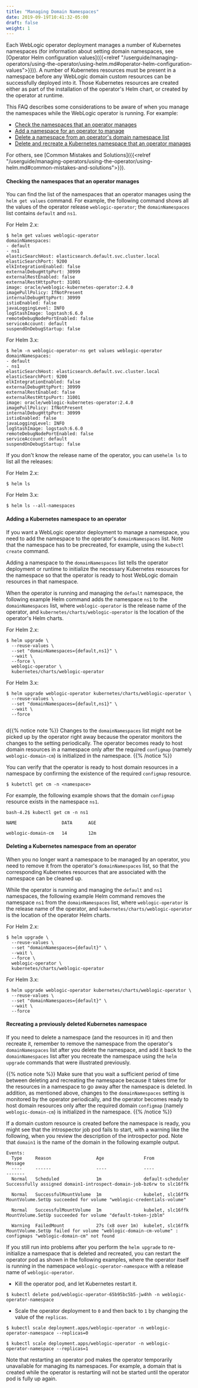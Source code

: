 ```yaml
---
title: "Managing Domain Namespaces"
date: 2019-09-19T10:41:32-05:00
draft: false
weight: 1
---
```


Each WebLogic operator deployment manages a number of Kubernetes namespaces (for information about setting domain namespaces, see [Operator Helm configuration values]({{<relref "/userguide/managing-operators/using-the-operator/using-helm.md#operator-helm-configuration-values">}})). A number of Kubernetes resources
must be present in a namespace before any WebLogic domain custom resources can be successfully
deployed into it.
Those Kubernetes resources are created either as part of the installation
of the operator's Helm chart, or created by the operator at runtime.

This FAQ describes some considerations to be aware of when you manage the namespaces while the WebLogic operator is running. For example:

* [Check the namespaces that an operator manages](#checking-the-namespaces-that-an-operator-manages)
* [Add a namespace for an operator to manage](#adding-a-kubernetes-namespace-to-an-operator)
* [Delete a namespace from an operator's domain namespace list](#deleting-a-kubernetes-namespace-from-an-operator)
* [Delete and recreate a Kubernetes namespace that an operator manages](#recreating-a-previously-deleted-kubernetes-namespace)

For others, see [Common Mistakes and Solutions]({{<relref "/userguide/managing-operators/using-the-operator/using-helm.md#common-mistakes-and-solutions">}}).

#### Checking the namespaces that an operator manages
You can find the list of the namespaces that an operator manages using the `helm get values` command.
For example, the following command shows all the values of the operator release `weblogic-operator`; the `domainNamespaces` list contains `default` and `ns1`.

For Helm 2.x:

```
$ helm get values weblogic-operator
domainNamespaces:
- default
- ns1
elasticSearchHost: elasticsearch.default.svc.cluster.local
elasticSearchPort: 9200
elkIntegrationEnabled: false
externalDebugHttpPort: 30999
externalRestEnabled: false
externalRestHttpsPort: 31001
image: oracle/weblogic-kubernetes-operator:2.4.0
imagePullPolicy: IfNotPresent
internalDebugHttpPort: 30999
istioEnabled: false
javaLoggingLevel: INFO
logStashImage: logstash:6.6.0
remoteDebugNodePortEnabled: false
serviceAccount: default
suspendOnDebugStartup: false

```

For Helm 3.x:

```
$ helm -n weblogic-operator-ns get values weblogic-operator
domainNamespaces:
- default
- ns1
elasticSearchHost: elasticsearch.default.svc.cluster.local
elasticSearchPort: 9200
elkIntegrationEnabled: false
externalDebugHttpPort: 30999
externalRestEnabled: false
externalRestHttpsPort: 31001
image: oracle/weblogic-kubernetes-operator:2.4.0
imagePullPolicy: IfNotPresent
internalDebugHttpPort: 30999
istioEnabled: false
javaLoggingLevel: INFO
logStashImage: logstash:6.6.0
remoteDebugNodePortEnabled: false
serviceAccount: default
suspendOnDebugStartup: false

```

If you don't know the release name of the operator, you can use`helm ls` to list all the releases:

For Helm 2.x:

```
$ helm ls
```

For Helm 3.x:

```
$ helm ls --all-namespaces
```

#### Adding a Kubernetes namespace to an operator
If you want a WebLogic operator deployment to manage a namespace, you need to add the namespace to the operator's `domainNamespaces` list. Note that the namespace has to be precreated, for example, using the `kubectl create` command.

Adding a namespace to the `domainNamespaces` list tells the operator deployment or runtime
to initialize the necessary Kubernetes resources for the namespace so that the operator is ready to host WebLogic domain resources in that namespace.

When the operator is running and managing the `default` namespace, the following example Helm command adds the namespace `ns1` to the `domainNamespaces` list, where `weblogic-operator` is the release name of the operator, and `kubernetes/charts/weblogic-operator` is the location of the operator's Helm charts.

For Helm 2.x:

```
$ helm upgrade \
  --reuse-values \
  --set "domainNamespaces={default,ns1}" \
  --wait \
  --force \
  weblogic-operator \
  kubernetes/charts/weblogic-operator
```

For Helm 3.x:

```
$ helm upgrade weblogic-operator kubernetes/charts/weblogic-operator \
  --reuse-values \
  --set "domainNamespaces={default,ns1}" \
  --wait \
  --force 
  
```

d{{% notice note %}}
Changes to the `domainNamespaces` list might not be picked up by the operator right away because the operator
monitors the changes to the setting periodically. The operator becomes ready to host domain resources in
a namespace only after the required `configmap` (namely `weblogic-domain-cm`) is initialized in the namespace.
{{% /notice %}}

You can verify that the operator is ready to host domain resources in a namespace by confirming the existence of the required `configmap` resource.

```
$ kubetctl get cm -n <namespace>
```

For example, the following example shows that the domain `configmap` resource exists in the namespace `ns1`.

```
bash-4.2$ kubectl get cm -n ns1

NAME                 DATA      AGE

weblogic-domain-cm   14        12m
```

####  Deleting a Kubernetes namespace from an operator
When you no longer want a namespace to be managed by an operator, you need to remove it from
the operator's `domainNamespaces` list, so that the corresponding Kubernetes resources that are
associated with the namespace can be cleaned up.

While the operator is running and managing the `default` and `ns1` namespaces, the following example Helm
command removes the namespace `ns1` from the `domainNamespaces` list, where `weblogic-operator` is the release
name of the operator, and `kubernetes/charts/weblogic-operator` is the location of the operator Helm charts.

For Helm 2.x:

```
$ helm upgrade \
  --reuse-values \
  --set "domainNamespaces={default}" \
  --wait \
  --force \
  weblogic-operator \
  kubernetes/charts/weblogic-operator

```

For Helm 3.x:

```
$ helm upgrade weblogic-operator kubernetes/charts/weblogic-operator \
  --reuse-values \
  --set "domainNamespaces={default}" \
  --wait \
  --force 
```

#### Recreating a previously deleted Kubernetes namespace

If you need to delete a namespace (and the resources in it) and then recreate it,
remember to remove the namespace from the operator's `domainNamespaces` list
after you delete the namespace, and add it back to the `domainNamespaces` list after you recreate the namespace
using the `helm upgrade` commands that were illustrated previously.

{{% notice note %}}
Make sure that you wait a sufficient period of time between deleting and recreating the
namespace because it takes time for the resources in a namespace to go away after the namespace is deleted.
In addition, as mentioned above, changes to the `domainNamespaces` setting is monitored by the operator
periodically, and the operator becomes ready to host domain resources only after the required domain
`configmap` (namely `weblogic-domain-cm`) is initialized in the namespace.
{{% /notice %}}

If a domain custom resource is created before the namespace is ready, you might see that the introspector job pod
fails to start, with a warning like the following, when you review the description of the introspector pod.
Note that `domain1` is the name of the domain in the following example output.

```
Events:
  Type     Reason                 Age               From               Message
  ----     ------                 ----              ----               -------
  Normal   Scheduled              1m                default-scheduler  Successfully assigned domain1-introspect-domain-job-bz6rw to slc16ffk

  Normal   SuccessfulMountVolume  1m                kubelet, slc16ffk  MountVolume.SetUp succeeded for volume "weblogic-credentials-volume"

  Normal   SuccessfulMountVolume  1m                kubelet, slc16ffk  MountVolume.SetUp succeeded for volume "default-token-jzblm"

  Warning  FailedMount            27s (x8 over 1m)  kubelet, slc16ffk  MountVolume.SetUp failed for volume "weblogic-domain-cm-volume" : configmaps "weblogic-domain-cm" not found

```

If you still run into problems after you perform the `helm upgrade` to re-initialize a namespace
that is deleted and recreated, you can restart the operator pod as shown
in the following examples, where the operator itself is running in the
namespace `weblogic-operator-namespace` with a release name of `weblogic-operator`.

* Kill the operator pod, and let Kubernetes restart it.

```
$ kubectl delete pod/weblogic-operator-65b95bc5b5-jw4hh -n weblogic-operator-namespace
```

* Scale the operator deployment to `0` and then back to `1` by changing the value of the `replicas`.

```
$ kubectl scale deployment.apps/weblogic-operator -n weblogic-operator-namespace --replicas=0
```

```
$ kubectl scale deployment.apps/weblogic-operator -n weblogic-operator-namespace --replicas=1
```

Note that restarting an operator pod makes the operator temporarily unavailable for managing its namespaces.
For example, a domain that is created while the operator is restarting will not be started until the
operator pod is fully up again.
